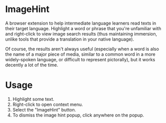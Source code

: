 # ImageHint

A browser extension to help intermediate language learners read texts in
their target language.  Highlight a word or phrase that you're unfamiliar with
and right-click to view image search results (thus maintaining immersion,
unlike tools that provide a translation in your native language).

Of course, the results aren't always useful (especially when a word is
also the name of a major piece of media, similar to a common word in
a more widely-spoken language, or difficult to represent pictorally), but
it works decently a lot of the time. 

# Usage

1. Highlight some text.
2. Right-click to open context menu.
3. Select the "ImageHint" button.
4. To dismiss the image hint popup, click anywhere on the popup.
